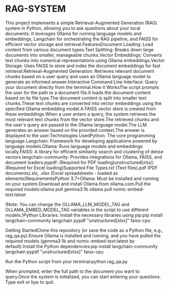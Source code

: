 # RAG-SYSTEM
This project implements a simple Retrieval-Augmented Generation (RAG) system in Python, allowing you to ask questions about your local documents. It leverages Ollama for running language models and embeddings, Langchain for orchestrating the RAG pipeline, and FAISS for efficient vector storage and retrieval.FeaturesDocument Loading: Load content from various document types.Text Splitting: Breaks down large documents into smaller, manageable chunks.Vector Embeddings: Converts text chunks into numerical representations using Ollama embeddings.Vector Storage: Uses FAISS to store and index the document embeddings for fast retrieval.Retrieval-Augmented Generation: Retrieves relevant document chunks based on a user query and uses an Ollama language model to generate an informed answer.Interactive Command Line Interface: Query your document directly from the terminal.How it WorksThe script prompts the user for the path to a document file.It loads the document content based on its file type.The document content is split into smaller text chunks.These text chunks are converted into vector embeddings using the specified Ollama embedding model.A FAISS vector store is created from these embeddings.When a user enters a query, the system retrieves the most relevant text chunks from the vector store.The retrieved chunks and the user's query are passed to the Ollama language model.The LLM generates an answer based on the provided context.The answer is displayed to the user.Technologies UsedPython: The core programming language.Langchain: Framework for developing applications powered by language models.Ollama: Runs language models and embeddings locally.FAISS: A library for efficient similarity search and clustering of dense vectors.langchain-community: Provides integrations for Ollama, FAISS, and document loaders.pypdf: (Required for PDF loading)unstructured[xlsx]: (Required for Excel loading)Supported File Types.txt (Text files).pdf (PDF documents).xls, .xlsx (Excel spreadsheets - loaded as elements)RequirementsPython 3.7+Ollama: Must be installed and running on your system.Download and install Ollama from ollama.com.Pull the required models:ollama pull gemma3:1b
ollama pull nomic-embed-text:latest

(Note: You can change the OLLAMA_LLM_MODEL_TAG and OLLAMA_EMBED_MODEL_TAG variables in the script to use different models.)Python Libraries: Install the necessary libraries using pip:pip install langchain-community langchain pypdf "unstructured[xlsx]" faiss-cpu

Getting StartedClone this repository (or save the code as a Python file, e.g., rag_qa.py).Ensure Ollama is installed and running, and you have pulled the required models (gemma3:1b and nomic-embed-text:latest by default).Install the Python dependencies:pip install langchain-community langchain pypdf "unstructured[xlsx]" faiss-cpu

Run the Python script from your terminal:python rag_qa.py

When prompted, enter the full path to the document you want to query.Once the system is initialized, you can start entering your questions. Type exit or bye to quit.

